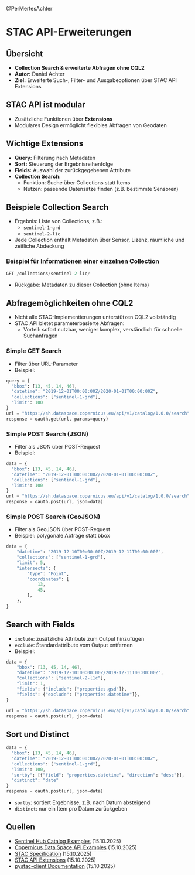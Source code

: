 @PerMertesAchter

# STAC API-Erweiterungen

## Übersicht
- **Collection Search & erweiterte Abfragen ohne CQL2**
- **Autor:** Daniel Achter
- **Ziel:** Erweiterte Such-, Filter- und Ausgabeoptionen über STAC API Extensions

## STAC API ist modular
- Zusätzliche Funktionen über **Extensions**
- Modulares Design ermöglicht flexibles Abfragen von Geodaten

## Wichtige Extensions
- **Query:** Filterung nach Metadaten
- **Sort:** Steuerung der Ergebnisreihenfolge
- **Fields:** Auswahl der zurückgegebenen Attribute
- **Collection Search:**
  - Funktion: Suche über Collections statt Items
  - Nutzen: passende Datensätze finden (z.B. bestimmte Sensoren)

## Beispiele Collection Search
- Ergebnis: Liste von Collections, z.B.:
  - `sentinel-1-grd`
  - `sentinel-2-l1c`
- Jede Collection enthält Metadaten über Sensor, Lizenz, räumliche und zeitliche Abdeckung

### Beispiel für Informationen einer einzelnen Collection
```python
GET /collections/sentinel-2-l1c/
```
- Rückgabe: Metadaten zu dieser Collection (ohne Items)

## Abfragemöglichkeiten ohne CQL2
- Nicht alle STAC-Implementierungen unterstützen CQL2 vollständig
- STAC API bietet parameterbasierte Abfragen:
  - Vorteil: sofort nutzbar, weniger komplex, verständlich für schnelle Suchanfragen

### Simple GET Search
- Filter über URL-Parameter
- Beispiel:
```python
query = {
  "bbox": [13, 45, 14, 46],
  "datetime": "2019-12-01T00:00:00Z/2020-01-01T00:00:00Z",
  "collections": ["sentinel-1-grd"],
  "limit": 100
}
url = "https://sh.dataspace.copernicus.eu/api/v1/catalog/1.0.0/search"
response = oauth.get(url, params=query)
```

### Simple POST Search (JSON)
- Filter als JSON über POST-Request
- Beispiel:
```python
data = {
  "bbox": [13, 45, 14, 46],
  "datetime": "2019-12-01T00:00:00Z/2020-01-01T00:00:00Z",
  "collections": ["sentinel-1-grd"],
  "limit": 100
}
url = "https://sh.dataspace.copernicus.eu/api/v1/catalog/1.0.0/search"
response = oauth.post(url, json=data)
```

### Simple POST Search (GeoJSON)
- Filter als GeoJSON über POST-Request
- Beispiel: polygonale Abfrage statt bbox
```python
data = {
    "datetime": "2019-12-10T00:00:00Z/2019-12-11T00:00:00Z",
    "collections": ["sentinel-1-grd"],
    "limit": 5,
    "intersects": {
        "type": "Point",
        "coordinates": [
            13,
            45,
        ],
    },
}
```

## Search with Fields
- `include`: zusätzliche Attribute zum Output hinzufügen
- `exclude`: Standardattribute vom Output entfernen
- Beispiel:
```python
data = {
    "bbox": [13, 45, 14, 46],
    "datetime": "2019-12-10T00:00:00Z/2019-12-11T00:00:00Z",
    "collections": ["sentinel-2-l1c"],
    "limit": 1,
    "fields": {"include": ["properties.gsd"]},
    "fields": {"exclude": ["properties.datetime"]},
}

url = "https://sh.dataspace.copernicus.eu/api/v1/catalog/1.0.0/search"
response = oauth.post(url, json=data)
```

## Sort und Distinct
```python
data = {
  "bbox": [13, 45, 14, 46],
  "datetime": "2019-12-01T00:00:00Z/2020-01-01T00:00:00Z",
  "collections": ["sentinel-1-grd"],
  "limit": 100,
  "sortby": [{"field": "properties.datetime", "direction": "desc"}],
  "distinct": "date"
}
response = oauth.post(url, json=data)
```
- `sortby`: sortiert Ergebnisse, z.B. nach Datum absteigend
- `distinct`: nur ein Item pro Datum zurückgeben


## Quellen
- [Sentinel Hub Catalog Examples](https://docs.sentinel-hub.com/api/latest/api/catalog/examples/) (15.10.2025)
- [Copernicus Data Space API Examples](https://documentation.dataspace.copernicus.eu/APIs/SentinelHub/Catalog/Examples.html) (15.10.2025)
- [STAC Specification](https://stacspec.org/en/about/stac-spec/) (15.10.2025)
- [STAC API Extensions](https://stac-api-extensions.github.io) (15.10.2025)
- [pystac-client Documentation](https://pystac-client.readthedocs.io/en/v0.2.0) (15.10.2025)

